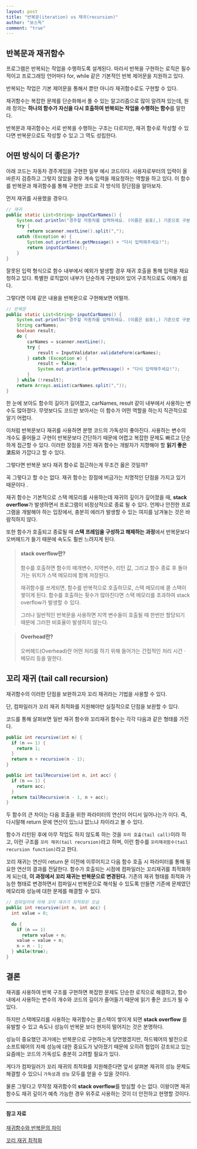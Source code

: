 ```yaml
---
layout: post
title: "반복문(iteration) vs 재귀(recursion)"
author: "보스독"
comment: "true"
---
```


## 반복문과 재귀함수

프로그램은 반복되는 작업을 수행하도록 설계된다. 따라서 반복을 구현하는 로직은 필수적이고 프로그래밍 언어마다 for, while 같은 기본적인 반복 제어문을 지원하고 있다.

반복되는 작업은 기본 제어문을 통해서 뿐만 아니라 재귀함수로도 구현할 수 있다.

재귀함수는 복잡한 문제를 단순화해서 풀 수 있는 알고리즘으로 많이 알려져 있는데, 원래 정의는 **하나의 함수가 자신을 다시 호출하여 반복되는 작업을 수행하는 함수**를 말한다.

반복문과 재귀함수는 서로 반복을 수행하는 구조는 다르지만,  재귀 함수로 작성할 수 있다면 반복문으로도 작성할 수 있고 그 역도 성립한다.



## 어떤 방식이 더 좋은가? 

아래 코드는 자동차 경주게임을 구현한 일부 예시 코드이다. 사용자로부터의 입력이 올바른지 검증하고 그렇지 않았을 경우 계속 입력을 재요청하는 역할을 하고 있다. 이 함수를 반복문과 재귀함수를 통해 구현한 코드로 각 방식의 장단점을 알아보자.

먼저 재귀를 사용했을 경우다.

``` java
// 재귀
public static List<String> inputCarNames() {
    System.out.println("경주할 자동차를 입력하세요. (이름은 쉼표(,) 기준으로 구분");
    try {
        return scanner.nextLine().split(",");
    catch (Exception e) {
        System.out.println(e.getMessage() + "다시 입력해주세요!");
        return inputCarNames();
    }
}
```

잘못된 입력 형식으로 함수 내부에서 예외가 발생할 경우 재귀 호출을 통해 입력을 재요청하고 있다. 특별한 로직없이 내부가 단순하게 구현되어 있어 구조적으로도 이해가 쉽다. 

그렇다면 이제 같은 내용을 반복문으로 구현해보면 어떨까.

``` java
// 반복문
public static List<String> inputCarNames() {
    System.out.println("경주할 자동차를 입력하세요. (이름은 쉼표(,) 기준으로 구분");
    String carNames;
    boolean result;
    do {
        carNames = scanner.nextLine();
        try {
            result = InputValidator.validateForm(carNames);
        } catch (Exception e) {
            result = false;
            System.out.println(e.getMessage() + "다시 입력해주세요!");
        }
    } while (!result);
    return Arrays.asList(carNames.split(","));
}
```

한 눈에 보아도 함수의 길이가 길어졌고, carNames, result 같이 내부에서 사용하는 변수도 많아졌다. 무엇보다도 코드만 보아서는 이 함수가 어떤 역할을 하는지 직관적으로 알기 어렵다.

이처럼 반복문보다 재귀를 사용하면 분명 코드의 가독성이 좋아진다. 사용하는 변수의 개수도 줄어들고 구현이 반복문보다 간단하기 때문에 어렵고 복잡한 문제도 빠르고 단순하게 접근할 수 있다. 이러한 장점을 가진 재귀 함수는 개발자가 지향해야 할 **읽기 좋은 코드**와 가깝다고 할 수 있다.  

그렇다면 반복문 보다 재귀 함수로 접근하는게 무조건 옳은 것일까?

꼭 그렇다고 할 수는 없다. 재귀 함수는 장점에 버금가는 치명적인 단점을 가지고 있기 때문이다 .

재귀 함수는 기본적으로 스택 메모리를 사용하는데 재귀의 깊이가 깊어졌을 때, **stack overflow**가 발생하면서 프로그램이 비정상적으로 종료 될 수 있다.  언제나 안전한 프로그램을 개발해야 하는 입장에서, 충분히 에러가 발생할 수 있는 여지를 남겨놓는 것은 바람직하지 않다. 

또한 함수가 호출되고 종료될 때 **스택 프레임을 구성하고 해제하는 과정**에서 반복문보다 오버헤드가 들기 때문에 속도도 훨씬 느려지게 된다. 

> #### stack overflow란?
>
> 함수를 호출하면 함수의 매개변수, 지역변수, 리턴 값, 그리고 함수 종료 후 돌아가는 위치가 스택 메모리에 함께 저장된다.
>
> 재귀함수를 쓰게되면, 함수를 반복적으로 호출하므로, 스택 메모리에 콜 스택이 쌓이게 된다. 함수를 호출하는 횟수가 많아진다면 스택 메모리를 초과하여 stack overflow가 발생할 수 있다.
>
> 그러나 일반적인 반복문을 사용하면 지역 변수들이 호출될 때 한번만 할당되기 때문에 그러한 비효율이 발생하지 않는다.

> #### Overhead란?
>
> 오버헤드(Overhead)란 어떤 처리를 하기 위해 들어가는 간접적인 처리 시간 · 메모리 등을 말한다.

 

## 꼬리 재귀 (tail call recursion) 

재귀함수의 이러한 단점을 보완하고자 꼬리 재귀라는 기법을 사용할 수 있다.

단, 컴파일러가 꼬리 재귀 최적화를 지원해야만 실질적으로 단점을 보완할 수 있다. 

코드를 통해 살펴보면 일반 재귀 함수와 꼬리재귀 함수는 각각 다음과 같은 형태를 가진다. 

``` java
public int recursive(int n) {
  if (n == 1) {
    return 1;
  }
  return n + recursive(n - 1);
}

public int tailRecursive(int n, int acc) {
  if (n == 1) {
    return acc;
  }
  return tailRecursive(n - 1, n + acc);
}
```

두 함수의 큰 차이는 다음 호출을 위한 파라미터의 연산이 어디서 일어나는가 이다. 즉, 다시말해 return 문에 연산이 있느냐 없느냐 차이라고 볼 수 있다. 

함수가 리턴된 후에 아무 작업도 하지 않도록 하는 것을 `꼬리 호출(tail call)`이라 하고, 이런 구조를 `꼬리 재귀(tail recursion)`라고 하며, 이런 함수를 `꼬리재귀함수(tail recursion function)`라고 한다.

꼬리 재귀는 연산이 return 문 이전에 이루어지고 다음 함수 호출 시 파라미터를 통해 필요한 연산의 결과를 전달한다. 함수가 호출되는 시점에 컴파일러는 꼬리재귀를 최적화하게 되는데, **이 과정에서 꼬리 재귀는 반복문으로 변경된다.** 기존의 재귀 형태를 최적화 가능한 형태로 변경하면서 컴파일시 반복문으로 해석될 수 있도록 만들면 기존에 문제였던 메모리와 성능에 대한 문제를 해결할 수 있다. 

``` java
// 컴파일러에 의해 꼬리 재귀가 최적화된 모습
public int recursive(int n, int acc) {
  int value = 0;
 
  do {
    if (n == 1) 
      return value + n;
    value = value + n;
    n = n - 1;
  } while(true);
}
```



## 결론 

재귀를 사용하여 반복 구조를 구현하면 복잡한 문제도 단순한 로직으로 해결하고, 함수 내에서 사용하는 변수의 개수와 코드의 길이가 줄어들기 때문에 읽기 좋은 코드가 될 수 있다.

하지만 스택메모리를 사용하는 재귀함수는 콜스택이 쌓이게 되면 **stack overflow** 를 유발할 수 있고 속도나 성능이 반복문 보다 현저히 떨어지는 것은 분명하다.

성능이 중요했던 과거에는 반복문으로 구현하는게 당연했겠지만, 하드웨어의 발전으로 소프트웨어의 자체 성능에 대한 중요도가 낮아졌기 때문에 오히려 협업이 강조되고 있는 요즘에는 코드의 가독성도 충분히 고려할 필요가 있다.

게다가 컴파일러가 꼬리 재귀의 최적화를 지원해준다면 앞서 살펴본 재귀의 성능 문제도 해결할 수 있으니 `가독성`과 `성능` 모두를 얻을 수 있을 것이다. 

물론 그렇다고 무작정 재귀함수의 **stack overflow**를 방심할 수는 없다. 이왕이면 재귀 함수도 재귀 깊이가 예측 가능한 경우 위주로 사용하는 것이 더 안전하고 현명할 것이다. 

---

#### 참고 자료

[재귀함수와 반복문의 차이](https://wonillism.github.io/algorithm/Algorithm-recursion-iteration/)

[꼬리 재귀 최적화](https://bozeury.tistory.com/entry/%EA%BC%AC%EB%A6%AC-%EC%9E%AC%EA%B7%80-%EC%B5%9C%EC%A0%81%ED%99%94Tail-Recursion](https://bozeury.tistory.com/entry/꼬리-재귀-최적화Tail-Recursion))




